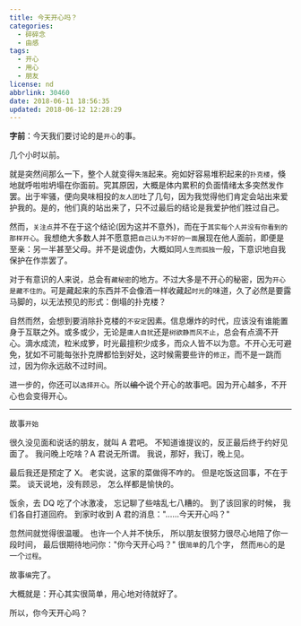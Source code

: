 ```yaml
---
title: 今天开心吗？
categories:
  - 碎碎念
  - 由感
tags:
  - 开心
  - 用心
  - 朋友
license: nd
abbrlink: 30460
date: 2018-06-11 18:56:35
updated: 2018-06-12 12:28:29
---
```


**字前**：今天我们要讨论的是`开心`的事。

几个小时以前。

就是突然间那么一下，整个人就变得`失落`起来。宛如好容易堆积起来的`扑克楼`，倏地就呼啦啦坍塌在你面前。究其原因，大概是体内累积的负面情绪太多突然发作罢。出于牢骚，便向臭味相投的`友人团`吐了几句，因为我觉得他们肯定会站出来爱护我的。是的，他们真的站出来了，只不过最后的结论是我爱护他们胜过自己。

然而，`关注点`并不在于这个结论(因为这并不意外)，而在于`其实每个人并没有你看到的那样开心`。我想绝大多数人并不愿意把`自己认为不好的一面`展现在他人面前，即便是至亲：另一半甚至父母。并不是说虚伪，大概如同`人生而孤独`一般，下意识地自我保护在作祟罢了。

<!--more-->

对于有意识的人来说，总会有`藏秘密`的地方。不过大多是不开心的秘密，因为`开心是藏不住的`。可是藏起来的东西并不会像酒一样收藏起`时光`的味道，久了必然是要露马脚的，以无法预见的形式：倒塌的扑克楼？

自然而然，会想到要消除扑克楼的`不安定`因素。信息爆炸的时代，应该没有谁能置身于互联之外。或多或少，无论是`庸人自扰`还是`树欲静而风不止`，总会有点滴不开心。滴水成流，粒米成箩，时光最擅积少成多，而众人皆不以为意。不开心无可避免，犹如不可能每张扑克牌都恰到好处，这时候需要些许的`修正`，而不是一跳而过，因为你永远敌不过时间。

进一步的，你还可以`选择开心`。所以~~编个~~说个开心的故事吧。因为开心越多，不开心也会变得开心。

---

故事`开始`

很久没见面和说话的朋友，就叫 A 君吧。
不知道谁提议的，反正最后终于约好见面了。
我问晚上吃啥？A 君说无所谓。
我说，那好，我订，晚上见。

最后我还是预定了 X。
老实说，这家的菜做得不咋的。
但是吃饭这回事，不在于菜。
谈天说地，没有顾忌，
怎么样都是愉快的。

饭余，去 DQ 吃了个冰激凌，
忘记聊了些啥乱七八糟的。
到了该回家的时候，
我们各自打道回府。
到家时收到 A 君的消息："……今天开心吗？"

忽然间就觉得很温暖。
也许一个人并不快乐，
所以朋友很努力很尽心地陪了你一段时间，
最后很期待地问你："你今天开心吗？"
很`简单`的几个字，
然而`用心`的是一个`过程`。

故事`编`完了。

大概就是：开心其实很简单，用心地对待就好了。

所以，你今天开心吗？

